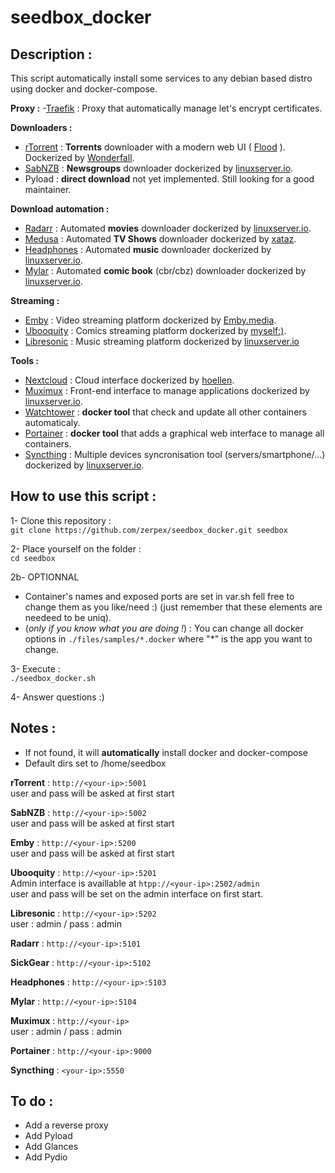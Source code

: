 # seedbox_docker

## Description :
This script automatically install some services to any debian based distro using docker and docker-compose.

**Proxy :**
-[Traefik](https://github.com/containous/traefik) : Proxy that automatically manage let's encrypt certificates.

**Downloaders :**
- [rTorrent](https://github.com/rakshasa/rtorrent) : **Torrents** downloader with a modern web UI ( [Flood](https://github.com/jfurrow/flood) ). Dockerized by [Wonderfall](https://github.com/Wonderfall/dockerfiles/tree/master/rtorrent-flood).
- [SabNZB](https://sabnzbd.org/) : **Newsgroups** downloader dockerized by [linuxserver.io](https://github.com/linuxserver/docker-sabnzbd).
- Pyload : **direct download** not yet implemented. Still looking for a good maintainer.

**Download automation :**
- [Radarr](https://github.com/Radarr/Radarr) : Automated **movies** downloader dockerized by [linuxserver.io](https://github.com/linuxserver/docker-headphones).
- [Medusa](https://github.com/pymedusa/Medusa) : Automated **TV Shows** downloader dockerized by [xataz](https://github.com/xataz/docker-medusa).
- [Headphones](https://github.com/rembo10/headphones) : Automated **music** downloader dockerized by [linuxserver.io](https://github.com/linuxserver/docker-headphones).
- [Mylar](https://github.com/evilhero/mylar) : Automated **comic book** (cbr/cbz) downloader dockerized by [linuxserver.io](https://github.com/linuxserver/docker-mylar).  

**Streaming :**
- [Emby](https://emby.media/) : Video streaming platform dockerized by [Emby.media](https://hub.docker.com/r/emby/embyserver/).
- [Ubooquity](https://vaemendis.net/ubooquity/) : Comics streaming platform dockerized by [myself:)](https://github.com/zerpex/ubooquity-docker).
- [Libresonic](https://github.com/Libresonic/libresonic) : Music streaming platform dockerized by [linuxserver.io](https://github.com/linuxserver/docker-libresonic)

**Tools :**
- [Nextcloud](https://github.com/nextcloud/server) : Cloud interface dockerized by [hoellen](https://github.com/hoellen/dockerfiles/tree/master/nextcloud).
- [Muximux](https://github.com/mescon/Muximux) : Front-end interface to manage applications dockerized by [linuxserver.io](https://hub.docker.com/r/linuxserver/muximux/).
- [Watchtower](https://github.com/v2tec/watchtower) : **docker tool** that check and update all other containers automaticaly.
- [Portainer](https://github.com/portainer/portainer) : **docker tool** that adds a graphical web interface to manage all containers.
- [Syncthing](https://syncthing.net/) : Multiple devices syncronisation tool (servers/smartphone/...) dockerized by [linuxserver.io](https://github.com/linuxserver/docker-syncthing).

## How to use this script :
1- Clone this repository :  
`git clone https://github.com/zerpex/seedbox_docker.git seedbox`

2- Place yourself on the folder :  
`cd seedbox`

2b- OPTIONNAL  
- Container's names and exposed ports are set in var.sh fell free to change them as you like/need :) (just remember that these elements are needeed to be uniq).
- (_only if you know what you are doing !_) : You can change all docker options in `./files/samples/*.docker` where "*" is the app you want to change.

3- Execute :  
`./seedbox_docker.sh`

4- Answer questions :)

## Notes :
- If not found, it will **automatically** install docker and docker-compose
- Default dirs set to /home/seedbox

**rTorrent** : `http://<your-ip>:5001`  
 user and pass will be asked at first start

**SabNZB** : `http://<your-ip>:5002`  
 user and pass will be asked at first start

**Emby** : `http://<your-ip>:5200`  
 user and pass will be asked at first start

**Ubooquity** : `http://<your-ip>:5201`  
 Admin interface is availlable at `htpp://<your-ip>:2502/admin`  
 user and pass will be set on the admin interface on first start.

**Libresonic** : `http://<your-ip>:5202`  
 user : admin / pass : admin

**Radarr** : `http://<your-ip>:5101`

**SickGear** : `http://<your-ip>:5102`

**Headphones** : `http://<your-ip>:5103`

**Mylar** : `http://<your-ip>:5104`

**Muximux** : `http://<your-ip>`  
 user : admin / pass : admin

**Portainer** : `http://<your-ip>:9000`

**Syncthing** : `<your-ip>:5550`

## To do :
- Add a reverse proxy
- Add Pyload
- Add Glances
- Add Pydio
